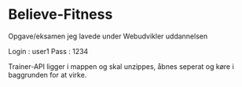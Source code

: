 # Believe-Fitness

Opgave/eksamen jeg lavede under Webudvikler uddannelsen

Login : user1 
Pass : 1234

Trainer-API ligger i mappen og skal unzippes, åbnes seperat og køre i baggrunden for at virke.
